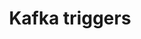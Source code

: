 ---
slug: kafka-triggers
version: v1.426.0
title: Kafka triggers
tags: ['Kafka', 'Enterprise Edition']
description: Support for Kafka triggers to run jobs when messages are received.
docs: /docs/core_concepts/kafka_triggers
features:
  [
    'Add support for Kafka triggers to run scripts and flows when messages are received from Kafka topics',
    'Kafka triggers run on the server side without consuming worker resources'
    ]
image: ./kafka_triggers.png
---